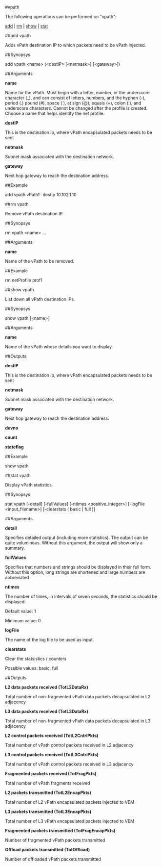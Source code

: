 #vpath

The following operations can be performed on "vpath":


[add](#add-vpath) | [rm](#rm-vpath) | [show](#show-vpath) | [stat](#stat-vpath)

##add vpath

Adds vPath destination IP to which packets need to be vPath injected.


##Synopsys

add vpath &lt;name> (&lt;destIP>  [&lt;netmask>]  [&lt;gateway>])


##Arguments

<b>name</b>
Name for the vPath. Must begin with a letter, number, or the underscore character (_), and can consist of letters, numbers, and the hyphen (-), period (.) pound (#), space ( ), at sign (@), equals (=), colon (:), and underscore characters. Cannot be changed after the profile is created. Choose a name that helps identify the net profile.

<b>destIP</b>
This is the destination ip, where vPath encapsulated packets needs to be sent

<b>netmask</b>
Subnet mask associated with the destination network.

<b>gateway</b>
Next hop gateway to reach the destination address.



##Example

add vpath vPath1 -destip 10.102.1.10 

##rm vpath

Remove vPath destination IP.


##Synopsys

rm vpath &lt;name> ...


##Arguments

<b>name</b>
Name of the vPath to be removed.



##Example

rm netProfile prof1

##show vpath

List down all vPath destination IPs.


##Synopsys

show vpath [&lt;name>]


##Arguments

<b>name</b>
Name of the vPath whose details you want to display.



##Outputs

<b>destIP</b>
This is the destination ip, where vPath encapsulated packets needs to be sent

<b>netmask</b>
Subnet mask associated with the destination network.

<b>gateway</b>
Next hop gateway to reach the destination address.

<b>devno</b>

<b>count</b>

<b>stateflag</b>



##Example

show vpath

##stat vpath

Display vPath statistics.


##Synopsys

stat vpath [-detail] [-fullValues] [-ntimes &lt;positive_integer>] [-logFile &lt;input_filename>] [-clearstats ( basic | full )]


##Arguments

<b>detail</b>
Specifies detailed output (including more statistics). The output can be quite voluminous. Without this argument, the output will show only a summary.

<b>fullValues</b>
Specifies that numbers and strings should be displayed in their full form. Without this option, long strings are shortened and large numbers are abbreviated

<b>ntimes</b>
The number of times, in intervals of seven seconds, the statistics should be displayed.
Default value: 1
Minimum value: 0

<b>logFile</b>
The name of the log file to be used as input.

<b>clearstats</b>
Clear the statsistics / counters
Possible values: basic, full



##Outputs

<b>L2 data packets received (TotL2DataRx)</b>
Total number of non-fragmented vPath data packets decapsulated in L2 adjacency

<b>L3 data packets received (TotL3DataRx)</b>
Total number of non-fragmented vPath data packets decapsulated in L3 adjacency

<b>L2 control packets received (TotL2CntrlPkts)</b>
Total number of vPath control packets received in L2 adjacency

<b>L3 control packets received (TotL3CntrlPkts)</b>
Total number of vPath control packets received in L3 adjacency

<b>Fragmented packets received (TotFragPkts)</b>
Total number of vPath fragments received

<b>L2 packets transmitted (TotL2EncapPkts)</b>
Total number of L2 vPath encapsulated packets injected to VEM

<b>L3 packets transmitted (TotL3EncapPkts)</b>
Total number of L3 vPath encapsulated packets injected to VEM

<b>Fragmented packets transmitted (TotFragEncapPkts)</b>
Number of fragmented vPath packets transmitted

<b>Offload packets transmitted (TotOffload)</b>
Number of offloaded vPath packets transmitted



